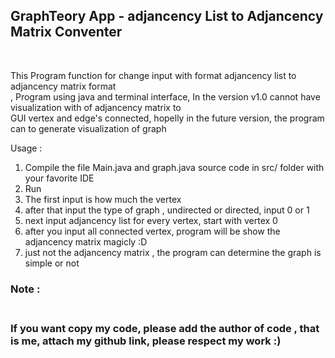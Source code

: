 <h2>GraphTeory App - adjancency List to Adjancency Matrix Conventer </h2><br/>

This Program function for change input with format adjancency list to adjancency matrix format<br/>
, Program using java and terminal interface, In the version v1.0 cannot have visualization with of adjancency matrix to <br/>
GUI vertex and edge's connected, hopelly in the future version, the program can to generate visualization of graph <br/>


Usage :<br/>
1. Compile the file Main.java and graph.java source code in src/ folder with your favorite IDE<br/>
2. Run<br/>
3. The first input is how much the vertex<br/>
4. after that input the type of graph , undirected or directed, input 0 or 1<br/>
5. next input adjancency list for every vertex, start with vertex 0<br/>
6. after you input all connected vertex, program will be show the adjancency matrix magicly :D<br/>
7. just not the adjancency matrix , the program can determine the graph is simple or not<br/>


<h3>Note : <h3/><br/>
If you want copy my code, please add the author of code , that is me, attach my github link, please respect my work :)